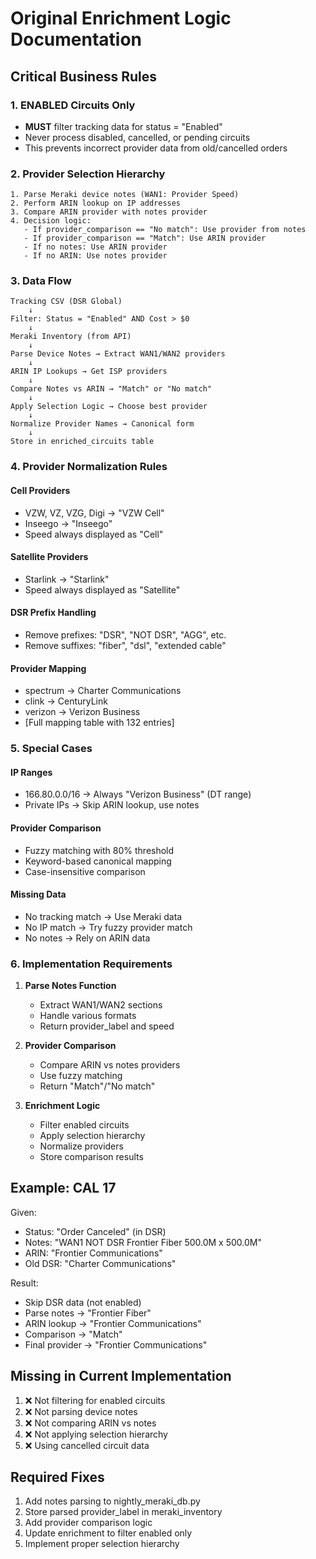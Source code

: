 # Original Enrichment Logic Documentation

## Critical Business Rules

### 1. ENABLED Circuits Only
- **MUST** filter tracking data for status = "Enabled"
- Never process disabled, cancelled, or pending circuits
- This prevents incorrect provider data from old/cancelled orders

### 2. Provider Selection Hierarchy

```
1. Parse Meraki device notes (WAN1: Provider Speed)
2. Perform ARIN lookup on IP addresses
3. Compare ARIN provider with notes provider
4. Decision logic:
   - If provider_comparison == "No match": Use provider from notes
   - If provider_comparison == "Match": Use ARIN provider
   - If no notes: Use ARIN provider
   - If no ARIN: Use notes provider
```

### 3. Data Flow

```
Tracking CSV (DSR Global)
    ↓
Filter: Status = "Enabled" AND Cost > $0
    ↓
Meraki Inventory (from API)
    ↓
Parse Device Notes → Extract WAN1/WAN2 providers
    ↓
ARIN IP Lookups → Get ISP providers
    ↓
Compare Notes vs ARIN → "Match" or "No match"
    ↓
Apply Selection Logic → Choose best provider
    ↓
Normalize Provider Names → Canonical form
    ↓
Store in enriched_circuits table
```

### 4. Provider Normalization Rules

#### Cell Providers
- VZW, VZ, VZG, Digi → "VZW Cell"
- Inseego → "Inseego"  
- Speed always displayed as "Cell"

#### Satellite Providers
- Starlink → "Starlink"
- Speed always displayed as "Satellite"

#### DSR Prefix Handling
- Remove prefixes: "DSR", "NOT DSR", "AGG", etc.
- Remove suffixes: "fiber", "dsl", "extended cable"

#### Provider Mapping
- spectrum → Charter Communications
- clink → CenturyLink
- verizon → Verizon Business
- [Full mapping table with 132 entries]

### 5. Special Cases

#### IP Ranges
- 166.80.0.0/16 → Always "Verizon Business" (DT range)
- Private IPs → Skip ARIN lookup, use notes

#### Provider Comparison
- Fuzzy matching with 80% threshold
- Keyword-based canonical mapping
- Case-insensitive comparison

#### Missing Data
- No tracking match → Use Meraki data
- No IP match → Try fuzzy provider match
- No notes → Rely on ARIN data

### 6. Implementation Requirements

1. **Parse Notes Function**
   - Extract WAN1/WAN2 sections
   - Handle various formats
   - Return provider_label and speed

2. **Provider Comparison**
   - Compare ARIN vs notes providers
   - Use fuzzy matching
   - Return "Match"/"No match"

3. **Enrichment Logic**
   - Filter enabled circuits
   - Apply selection hierarchy
   - Normalize providers
   - Store comparison results

## Example: CAL 17

Given:
- Status: "Order Canceled" (in DSR)
- Notes: "WAN1 NOT DSR Frontier Fiber 500.0M x 500.0M"
- ARIN: "Frontier Communications"
- Old DSR: "Charter Communications"

Result:
- Skip DSR data (not enabled)
- Parse notes → "Frontier Fiber"
- ARIN lookup → "Frontier Communications"
- Comparison → "Match"
- Final provider → "Frontier Communications"

## Missing in Current Implementation

1. ❌ Not filtering for enabled circuits
2. ❌ Not parsing device notes
3. ❌ Not comparing ARIN vs notes
4. ❌ Not applying selection hierarchy
5. ❌ Using cancelled circuit data

## Required Fixes

1. Add notes parsing to nightly_meraki_db.py
2. Store parsed provider_label in meraki_inventory
3. Add provider comparison logic
4. Update enrichment to filter enabled only
5. Implement proper selection hierarchy